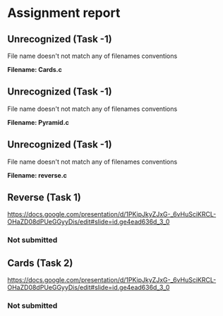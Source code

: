 # Assignment report
## Unrecognized (Task -1)
File name doesn't not match any of filenames conventions

**Filename: Cards.c**
## Unrecognized (Task -1)
File name doesn't not match any of filenames conventions

**Filename: Pyramid.c**
## Unrecognized (Task -1)
File name doesn't not match any of filenames conventions

**Filename: reverse.c**
## Reverse (Task 1)
https://docs.google.com/presentation/d/1PKipJkyZJxG-_6vHuSciKRCL-OHaZD08dPUeGGyyDis/edit#slide=id.ge4ead636d_3_0

### Not submitted
## Cards (Task 2)
https://docs.google.com/presentation/d/1PKipJkyZJxG-_6vHuSciKRCL-OHaZD08dPUeGGyyDis/edit#slide=id.ge4ead636d_3_0

### Not submitted

